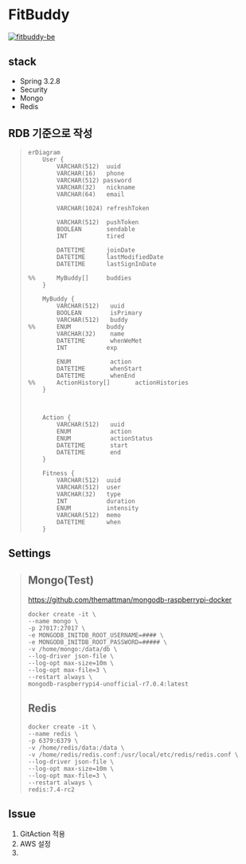 # FitBuddy

[![fitbuddy-be](https://github.com/FitBuddyProject/fitbuddy-be/actions/workflows/github-action.yaml/badge.svg)](https://github.com/FitBuddyProject/fitbuddy-be/actions/workflows/github-action.yaml)

## stack 

- Spring 3.2.8
- Security
- Mongo
- Redis


## RDB 기준으로 작성
> 
> ```mermaid
> erDiagram
>     User {
>         VARCHAR(512)  uuid
>         VARCHAR(16)   phone
>         VARCHAR(512) password
>         VARCHAR(32)   nickname
>         VARCHAR(64)   email
>         
>         VARCHAR(1024) refreshToken
>         
>         VARCHAR(512)  pushToken
>         BOOLEAN       sendable
>         INT           tired
> 
>         DATETIME      joinDate
>         DATETIME      lastModifiedDate
>         DATETIME      lastSignInDate
>         
> %%      MyBuddy[]     buddies  
>     }
>     
>     MyBuddy {
>         VARCHAR(512)   uuid
>         BOOLEAN        isPrimary
>         VARCHAR(512)   buddy     
> %%      ENUM          buddy
>         VARCHAR(32)    name
>         DATETIME       whenWeMet
>         INT           exp
> 
>         ENUM           action
>         DATETIME       whenStart
>         DATETIME       whenEnd
> %%      ActionHistory[]       actionHistories  
>     }
>     
> 
> 
>     Action {
>         VARCHAR(512)   uuid
>         ENUM           action
>         ENUM           actionStatus
>         DATETIME       start
>         DATETIME       end
>     }
>     
>     Fitness {
>         VARCHAR(512)  uuid
>         VARCHAR(512)  user
>         VARCHAR(32)   type
>         INT           duration
>         ENUM          intensity
>         VARCHAR(512)  memo
>         DATETIME      when
>     }
> ```

## Settings
> 
> ## Mongo(Test)
> https://github.com/themattman/mongodb-raspberrypi-docker
> ```docker
> docker create -it \
> --name mongo \
> -p 27017:27017 \
> -e MONGODB_INITDB_ROOT_USERNAME=#### \
> -e MONGODB_INITDB_ROOT_PASSWORD=##### \
> -v /home/mongo:/data/db \
> --log-driver json-file \
> --log-opt max-size=10m \
> --log-opt max-file=3 \
> --restart always \
> mongodb-raspberrypi4-unofficial-r7.0.4:latest
> ```
> 
> ## Redis
> ```docker
> docker create -it \
> --name redis \
> -p 6379:6379 \
> -v /home/redis/data:/data \
> -v /home/redis/redis.conf:/usr/local/etc/redis/redis.conf \
> --log-driver json-file \
> --log-opt max-size=10m \
> --log-opt max-file=3 \
> --restart always \
> redis:7.4-rc2
> ```


## Issue

1. GitAction 적용
2. AWS 설정
3. 